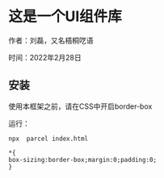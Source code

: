 # 这是一个UI组件库

作者：刘磊，又名梧桐呓语

时间：2022年2月28日

## 安装

使用本框架之前，请在CSS中开启border-box

运行：

`
npx  parcel index.html
`

```angular2html
*{
box-sizing:border-box;margin:0;padding:0;
}
```